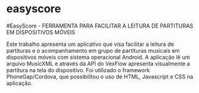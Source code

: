 easyscore
=========

#EasyScore - FERRAMENTA PARA FACILITAR A LEITURA DE PARTITURAS EM DISPOSITIVOS MÓVEIS

Este trabalho apresenta um aplicativo que visa facilitar a leitura de partituras e o acompanhamento em grupo de partituras musicais em dispositivos móveis com sistema operacional Android. A aplicação lê um arquivo MusicXML e através da API do VexFlow apresenta visualmente a partitura na tela do dispositivo. Foi utilizado o framework PhoneGap/Cordova, que possibilitou o uso de HTML, Javascript e CSS na aplicação.